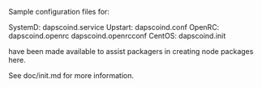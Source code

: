 Sample configuration files for:

SystemD: dapscoind.service
Upstart: dapscoind.conf
OpenRC:  dapscoind.openrc
         dapscoind.openrcconf
CentOS:  dapscoind.init

have been made available to assist packagers in creating node packages here.

See doc/init.md for more information.
